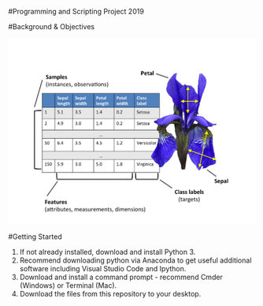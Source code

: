 #Programming and Scripting Project 2019

#Background & Objectives


![](iris.png)

#Getting Started

1. If not already installed, download and install Python 3.
2. Recommend downloading python via Anaconda to get useful additional software including Visual Studio Code and Ipython.
3. Download and install a command prompt - recommend Cmder (Windows) or Terminal (Mac).
4. Download the files from this repository to your desktop.
